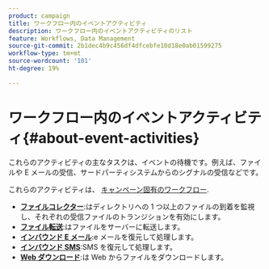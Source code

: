 ```yaml
---
product: campaign
title: ワークフロー内のイベントアクティビティ
description: ワークフロー内のイベントアクティビティのリスト
feature: Workflows, Data Management
source-git-commit: 2b1dec4b9c456df4dfcebfe10d18e0ab01599275
workflow-type: tm+mt
source-wordcount: '101'
ht-degree: 19%

---
```


# ワークフロー内のイベントアクティビティ{#about-event-activities}

これらのアクティビティの主なタスクは、イベントの待機です。例えば、ファイルや E メールの受信、サードパーティシステムからのシグナルの受信などです。

これらのアクティビティは、 [キャンペーン固有のワークフロー](campaign-workflows.md).


* **[ファイルコレクター](file-collector.md)**:はディレクトリへの 1 つ以上のファイルの到着を監視し、それぞれの受信ファイルのトランジションを有効にします。
* **[ファイル転送](file-transfer.md)**:はファイルをサーバーに転送します。
* **[インバウンド E メール](inbound-emails.md)**:e メールを復元して処理します。
* **[インバウンド SMS](inbound-sms.md)**:SMS を復元して処理します。
* **[Web ダウンロード](web-download.md)**:は Web からファイルをダウンロードします。


